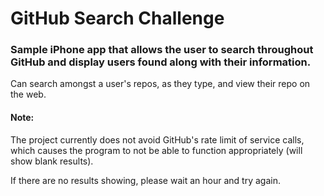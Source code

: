 # GitHub Search Challenge

### Sample iPhone app that allows the user to search throughout GitHub and display users found along with their information.

Can search amongst a user's repos, as they type, and view their repo on the web.

#### Note: 

The project currently does not avoid GitHub's rate limit of service calls, which causes the program to not be able to function appropriately (will show blank results). 

If there are no results showing, please wait an hour and try again.
